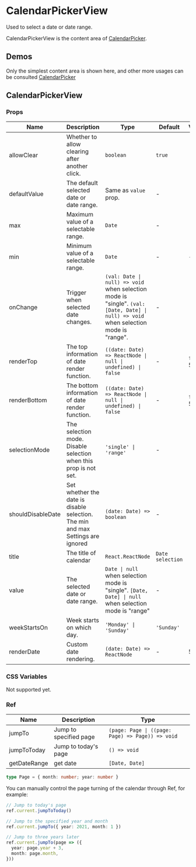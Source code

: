 # CalendarPickerView <Experimental></Experimental>

Used to select a date or date range.

CalendarPickerView is the content area of [CalendarPicker](/components/calendar-picker).

## Demos

Only the simplest content area is shown here, and other more usages can be consulted [CalendarPicker](/components/calendar-picker)

<code src="./demos/demo1.tsx"></code>

## CalendarPickerView

### Props

| Name              | Description                                                                     | Type                                                                                                                                 | Default          | Version         |
| ----------------- | ------------------------------------------------------------------------------- | ------------------------------------------------------------------------------------------------------------------------------------ | ---------------- | --------------- |
| allowClear        | Whether to allow clearing after another click.                                  | `boolean`                                                                                                                            | `true`           |
| defaultValue      | The default selected date or date range.                                        | Same as `value` prop.                                                                                                                | -                |
| max               | Maximum value of a selectable range.                                            | `Date`                                                                                                                               | -                |
| min               | Minimum value of a selectable range.                                            | `Date`                                                                                                                               | -                | -               |
| onChange          | Trigger when selected date changes.                                             | `(val: Date \| null) => void` when selection mode is "single". `(val: [Date, Date] \| null) => void` when selection mode is "range". | -                |
| renderTop         | The top information of date render function.                                    | `((date: Date) => ReactNode \| null \| undefined) \| false`                                                                          | -                | `false`: 5.38.0 |
| renderBottom      | The bottom information of date render function.                                 | `((date: Date) => ReactNode \| null \| undefined) \| false`                                                                          | -                | `false`: 5.38.0 |
| selectionMode     | The selection mode. Disable selection when this prop is not set.                | `'single' \| 'range'`                                                                                                                | -                |
| shouldDisableDate | Set whether the date is disable selection. The min and max Settings are ignored | `(date: Date) => boolean`                                                                                                            | -                |
| title             | The title of calendar                                                           | `React.ReactNode`                                                                                                                    | `Date selection` |
| value             | The selected date or date range.                                                | `Date \| null` when selection mode is "single". `[Date, Date] \| null` when selection mode is "range"                                | -                |
| weekStartsOn      | Week starts on which day.                                                       | `'Monday' \| 'Sunday'`                                                                                                               | `'Sunday'`       |
| renderDate        | Custom date rendering.                                                          | `(date: Date) => ReactNode`                                                                                                          | -                | 5.28.0          |

### CSS Variables

Not supported yet.

### Ref

| Name         | Description            | Type                                             |
| ------------ | ---------------------- | ------------------------------------------------ |
| jumpTo       | Jump to specified page | `(page: Page \| ((page: Page) => Page)) => void` |
| jumpToToday  | Jump to today's page   | `() => void`                                     |
| getDateRange | get date               | `[Date, Date]`                                   |

```ts
type Page = { month: number; year: number }
```

You can manually control the page turning of the calendar through Ref, for example:

```ts
// Jump to today's page
ref.current.jumpToToday()

// Jump to the specified year and month
ref.current.jumpTo({ year: 2021, month: 1 })

// Jump to three years later
ref.current.jumpTo(page => ({
  year: page.year + 3,
  month: page.month,
}))
```

